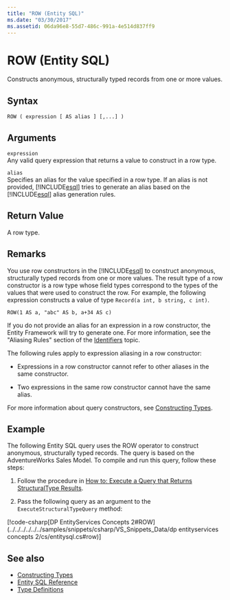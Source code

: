 ```yaml
---
title: "ROW (Entity SQL)"
ms.date: "03/30/2017"
ms.assetid: 06da96e8-55d7-486c-991a-4e514d837ff9
---
```

# ROW (Entity SQL)
Constructs anonymous, structurally typed records from one or more values.  
  
## Syntax  
  
```  
ROW ( expression [ AS alias ] [,...] )  
```  
  
## Arguments  
 `expression`  
 Any valid query expression that returns a value to construct in a row type.  
  
 `alias`  
 Specifies an alias for the value specified in a row type. If an alias is not provided, [!INCLUDE[esql](../../../../../../includes/esql-md.md)] tries to generate an alias based on the [!INCLUDE[esql](../../../../../../includes/esql-md.md)] alias generation rules.  
  
## Return Value  
 A row type.  
  
## Remarks  
 You use row constructors in the [!INCLUDE[esql](../../../../../../includes/esql-md.md)] to construct anonymous, structurally typed records from one or more values. The result type of a row constructor is a row type whose field types correspond to the types of the values that were used to construct the row. For example, the following expression constructs a value of type `Record(a int, b string, c int)`.  
  
```  
ROW(1 AS a, "abc" AS b, a+34 AS c)  
```  
  
 If you do not provide an alias for an expression in a row constructor, the Entity Framework will try to generate one. For more information, see the "Aliasing Rules" section of the [Identifiers](../../../../../../docs/framework/data/adonet/ef/language-reference/identifiers-entity-sql.md) topic.  
  
 The following rules apply to expression aliasing in a row constructor:  
  
-   Expressions in a row constructor cannot refer to other aliases in the same constructor.  
  
-   Two expressions in the same row constructor cannot have the same alias.  
  
 For more information about query constructors, see [Constructing Types](../../../../../../docs/framework/data/adonet/ef/language-reference/constructing-types-entity-sql.md).  
  
## Example  
 The following Entity SQL query uses the ROW operator to construct anonymous, structurally typed records. The query is based on the AdventureWorks Sales Model. To compile and run this query, follow these steps:  
  
1.  Follow the procedure in [How to: Execute a Query that Returns StructuralType Results](../../../../../../docs/framework/data/adonet/ef/how-to-execute-a-query-that-returns-structuraltype-results.md).  
  
2.  Pass the following query as an argument to the `ExecuteStructuralTypeQuery` method:  
  
 [!code-csharp[DP EntityServices Concepts 2#ROW](../../../../../../samples/snippets/csharp/VS_Snippets_Data/dp entityservices concepts 2/cs/entitysql.cs#row)]  
  
## See also
- [Constructing Types](../../../../../../docs/framework/data/adonet/ef/language-reference/constructing-types-entity-sql.md)
- [Entity SQL Reference](../../../../../../docs/framework/data/adonet/ef/language-reference/entity-sql-reference.md)
- [Type Definitions](../../../../../../docs/framework/data/adonet/ef/language-reference/type-definitions-entity-sql.md)

